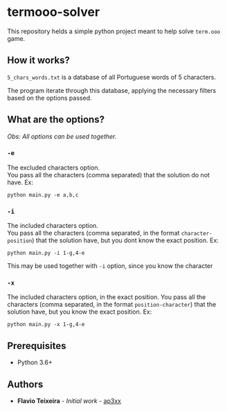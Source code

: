 # termooo-solver

This repository helds a simple python project meant to help solve `term.ooo` game.

## How it works?

`5_chars_words.txt` is a database of all Portuguese words of 5 characters.

The program iterate through this database, applying the necessary filters based on the options passed.

## What are the options?

_Obs: All options can be used together._

### `-e`

The excluded characters option.<br/>
You pass all the characters (comma separated) that the solution do not have. Ex:

`python main.py -e a,b,c`

### `-i`

The included characters option.<br/>
You pass all the characters (comma separated, in the format `character-position`) that the solution have, but you dont know the exact position. Ex:

`python main.py -i 1-g,4-e`

This may be used together with `-i` option, since you know the character

### `-x`

The included characters option, in the exact position. You pass all the characters (comma separated, in the format `position-character`) that the solution have, but you know the exact position. Ex:

`python main.py -x 1-g,4-e`

## Prerequisites

* Python 3.6+

## Authors

* **Flavio Teixeira** - *Initial work* - [ap3xx](https://github.com/ap3xx)


